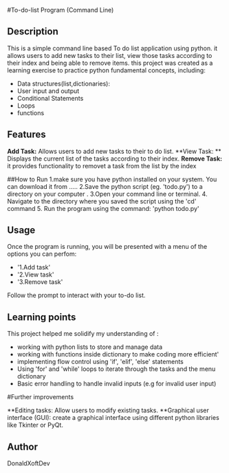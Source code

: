#To-do-list Program (Command Line)

## Description
This is a simple command line based To do list application using python. it allows users to add new tasks to their list, view those tasks according to their index and being able to remove items.
this project was created as a learning exercise to practice python fundamental concepts, including:

* Data structures(list,dictionaries):
* User input and output
* Conditional Statements
* Loops
* functions

## Features

**Add Task:** Allows users to add new tasks to their to do list.
**View Task: ** Displays the current list of the tasks according to their index.
**Remove Task:** it provides functionality to removet a task from the list by the index

##How to Run
1.make sure you have python installed on your system. You can download it from .....
2.Save the python script (eg. 'todo.py') to a directory on your computer .
3.Open your command line or terminal.
4. Navigate to the directory where you saved the script using the 'cd' command
5. Run the program using the command: 'python todo.py'


## Usage
Once the program is running, you will be presented with a menu of the options you can perfom:
* '1.Add task'
* '2.View task'
* '3.Remove task'

Follow the prompt to interact with your to-do list.

## Learning points
This project helped me solidify my understanding of :
* working with python lists to store and manage data
* working with functions inside dictionary to make coding more efficient'
* implementing flow control using 'if', 'elif', 'else' statements
* Using 'for' and 'while' loops to iterate through the tasks and the menu dictionary
* Basic error handling to handle invalid inputs (e.g for invalid user input)

#Further improvements

**Editing tasks: Allow users to modify existing tasks.
**Graphical user interface (GUI): create a graphical interface using different python libraries like Tkinter or PyQt.

## Author
DonaldXoftDev

